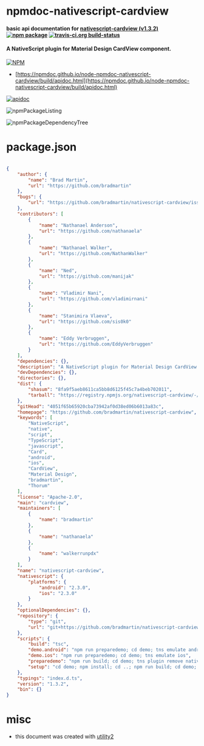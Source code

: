 # npmdoc-nativescript-cardview

#### basic api documentation for  [nativescript-cardview (v1.3.2)](https://github.com/bradmartin/nativescript-cardview)  [![npm package](https://img.shields.io/npm/v/npmdoc-nativescript-cardview.svg?style=flat-square)](https://www.npmjs.org/package/npmdoc-nativescript-cardview) [![travis-ci.org build-status](https://api.travis-ci.org/npmdoc/node-npmdoc-nativescript-cardview.svg)](https://travis-ci.org/npmdoc/node-npmdoc-nativescript-cardview)

#### A NativeScript plugin for Material Design CardView component.

[![NPM](https://nodei.co/npm/nativescript-cardview.png?downloads=true&downloadRank=true&stars=true)](https://www.npmjs.com/package/nativescript-cardview)

- [https://npmdoc.github.io/node-npmdoc-nativescript-cardview/build/apidoc.html](https://npmdoc.github.io/node-npmdoc-nativescript-cardview/build/apidoc.html)

[![apidoc](https://npmdoc.github.io/node-npmdoc-nativescript-cardview/build/screenCapture.buildCi.browser.%252Ftmp%252Fbuild%252Fapidoc.html.png)](https://npmdoc.github.io/node-npmdoc-nativescript-cardview/build/apidoc.html)

![npmPackageListing](https://npmdoc.github.io/node-npmdoc-nativescript-cardview/build/screenCapture.npmPackageListing.svg)

![npmPackageDependencyTree](https://npmdoc.github.io/node-npmdoc-nativescript-cardview/build/screenCapture.npmPackageDependencyTree.svg)



# package.json

```json

{
    "author": {
        "name": "Brad Martin",
        "url": "https://github.com/bradmartin"
    },
    "bugs": {
        "url": "https://github.com/bradmartin/nativescript-cardview/issues"
    },
    "contributors": [
        {
            "name": "Nathanael Anderson",
            "url": "https://github.com/nathanaela"
        },
        {
            "name": "Nathanael Walker",
            "url": "https://github.com/NathanWalker"
        },
        {
            "name": "Ned",
            "url": "https://github.com/manijak"
        },
        {
            "name": "Vladimir Nani",
            "url": "https://github.com/vladimirnani"
        },
        {
            "name": "Stanimira Vlaeva",
            "url": "https://github.com/sis0k0"
        },
        {
            "name": "Eddy Verbruggen",
            "url": "https://github.com/EddyVerbruggen"
        }
    ],
    "dependencies": {},
    "description": "A NativeScript plugin for Material Design CardView component.",
    "devDependencies": {},
    "directories": {},
    "dist": {
        "shasum": "8fa9f5aeb8611ca5bb8d6125f45c7a4beb702011",
        "tarball": "https://registry.npmjs.org/nativescript-cardview/-/nativescript-cardview-1.3.2.tgz"
    },
    "gitHead": "4051f65b65920cba73942af0d38ed06b6013a83c",
    "homepage": "https://github.com/bradmartin/nativescript-cardview",
    "keywords": [
        "NativeScript",
        "native",
        "script",
        "TypeScript",
        "javascript",
        "Card",
        "android",
        "ios",
        "CardView",
        "Material Design",
        "bradmartin",
        "Thorum"
    ],
    "license": "Apache-2.0",
    "main": "cardview",
    "maintainers": [
        {
            "name": "bradmartin"
        },
        {
            "name": "nathanaela"
        },
        {
            "name": "walkerrunpdx"
        }
    ],
    "name": "nativescript-cardview",
    "nativescript": {
        "platforms": {
            "android": "2.3.0",
            "ios": "2.3.0"
        }
    },
    "optionalDependencies": {},
    "repository": {
        "type": "git",
        "url": "git+https://github.com/bradmartin/nativescript-cardview.git"
    },
    "scripts": {
        "build": "tsc",
        "demo.android": "npm run preparedemo; cd demo; tns emulate android",
        "demo.ios": "npm run preparedemo; cd demo; tns emulate ios",
        "preparedemo": "npm run build; cd demo; tns plugin remove nativescript-cardview; tns plugin add ..; tns install",
        "setup": "cd demo; npm install; cd ..; npm run build; cd demo; tns plugin add ..; cd .."
    },
    "typings": "index.d.ts",
    "version": "1.3.2",
    "bin": {}
}
```



# misc
- this document was created with [utility2](https://github.com/kaizhu256/node-utility2)
